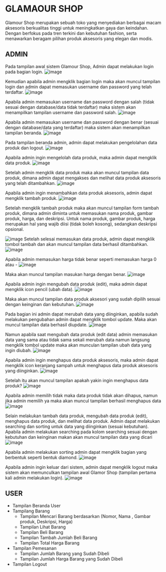 # GLAMAOUR SHOP #
Glamour Shop merupakan sebuah toko yang menyediakan berbagai macam aksesoris berkualitas tinggi untuk meningkatkan gaya dan keindahan. Dengan berfokus pada tren terkini dan kebutuhan fashion, serta menawarkan beragam pilihan produk aksesoris yang elegan dan modis.

## ADMIN ##
Pada tampilan awal sistem Glamour Shop, Admin dapat melakukan login pada bagian login.
![image](https://github.com/A2-Kelompok-1/project-akhir-web/assets/119858991/57548d66-d012-4489-94b9-5c7144bfc792)

Kemudian apabila admin mengklik bagian login maka akan muncul tampilan login dan admin dapat memasukan username dan password yang telah terdaftar.
![image](https://github.com/A2-Kelompok-1/project-akhir-web/assets/119858991/7cecee11-09d4-4f45-af30-59b850af3121)

Apabila admin memasukan username dan password dengan salah (tidak sesuai dengan database/data tidak terdaftar) maka sistem akan menampilkan tampilan username dan password salah.
![image](https://github.com/A2-Kelompok-1/project-akhir-web/assets/119858991/98ffbb13-f6f1-489e-81dc-55297f9ffda5)

Apabila admin memasukan username dan password dengan benar (sesuai dengan database/data yang terdaftar) maka sistem akan menampilkan tampilan beranda.
![image](https://github.com/A2-Kelompok-1/project-akhir-web/assets/119858991/0ca6ccbc-ba6d-477e-a290-c4618102cab7)

Pada tampilan beranda admin, admin dapat melakukan pengelolahan data produk dan logout.
    ![image](https://github.com/A2-Kelompok-1/project-akhir-web/assets/119858991/3c81578b-647b-480c-8a60-68ca67b21a0e)    
    
Apabila admin ingin mengelolah data produk, maka admin dapat mengklik data produk.
![image](https://github.com/A2-Kelompok-1/project-akhir-web/assets/119858991/4f7ee5c4-ab43-4536-9381-97410b97d098)

Setelah admin mengklik data produk maka akan muncul tampilan data produk, dimana admin dapat mengakses dan melihat data produk aksesoris yang telah ditambahkan.
![image](https://github.com/A2-Kelompok-1/project-akhir-web/assets/119858991/d64fd239-7803-4b30-afee-09e31cd6c105)

Apabila admin ingin menambahkan data produk aksesoris, admin dapat mengklik tambah produk.
![image](https://github.com/A2-Kelompok-1/project-akhir-web/assets/119858991/641b2999-15cd-402a-a710-a0e666a34224)

Setelah mengklik tambah produk maka akan muncul tampilan form tambah produk, dimana admin diminta untuk memasukan nama produk, gambar produk, harga, dan deskripsi. Untuk nama produk, gambar produk, harga merupakan hal yang wajib diisi (tidak boleh kosong), sedangkan deskripsi opsional.

![image](https://github.com/A2-Kelompok-1/project-akhir-web/assets/119858991/05346d84-62a2-42f6-ac67-4838be7ad0d7)
Setelah selesai memasukan data produk, admin dapat mengklik tombol tambah dan akan muncul tampilan data berhasil ditambahkan.
![image](https://github.com/A2-Kelompok-1/project-akhir-web/assets/119858991/0827680e-3063-42e0-9d2a-b3609d92026b)

Apabila admin memasukan harga tidak benar seperti memasukan harga 0 atau -
![image](https://github.com/A2-Kelompok-1/project-akhir-web/assets/119858991/a55c194b-8bbd-467e-8352-7c217a0121c3)

Maka akan muncul tampilan masukan harga dengan benar.
![image](https://github.com/A2-Kelompok-1/project-akhir-web/assets/119858991/6234e24c-4121-46f0-bc5f-c228888d083e)

Apabila admin ingin mengubah data produk (edit), maka admin dapat mengklik icon pencil (ubah data).
![image](https://github.com/A2-Kelompok-1/project-akhir-web/assets/119858991/8e896ae9-a109-43ef-b89d-75536cbbca80)

Maka akan muncul tampilan data produk aksesori yang sudah dipilih sesuai dengan keinginan dan kebutuhan.
![image](https://github.com/A2-Kelompok-1/project-akhir-web/assets/119858991/2aa80388-de9b-45de-b14d-eaf0005fb567)

Pada bagian ini admin dapat merubah data yang diinginkan, apabila sudah melakukan pengubahan admin dapat mengklik tombol update. Maka akan muncul tampilan data berhasil diupdate.
![image](https://github.com/A2-Kelompok-1/project-akhir-web/assets/119858991/0317f71d-9e08-4c5d-8dd0-7c09b37d6208)

Namun apabila saat mengubah data produk (edit data) admin memasukan data yang sama atau tidak sama sekali merubah data namun langsung mengklik tombol update maka akan munculan tampilan ubah data yang ingin diubah.
![image](https://github.com/A2-Kelompok-1/project-akhir-web/assets/119858991/e439ba0b-828f-42f5-9309-2d5c61efac47)

Apabila admin ingin menghapus data produk aksesoris, maka admin dapat mengklik icon keranjang sampah untuk menghapus data produk aksesoris yang diinginkan.
![image](https://github.com/A2-Kelompok-1/project-akhir-web/assets/119858991/35044078-4e4d-427e-ba8a-57b7a19432ae)

Setelah itu akan muncul tampilan apakah yakin ingin menghapus data produk?
![image](https://github.com/A2-Kelompok-1/project-akhir-web/assets/119858991/948405f4-0cea-4a0e-a8a6-6d27320eb977)

Apabila admin memilih tidak maka data produk tidak akan dihapus, namun jika admin memilih ya maka akan muncul tampilan berhasil menghapus data
![image](https://github.com/A2-Kelompok-1/project-akhir-web/assets/119858991/19014d5a-4263-4fac-90da-6b95ae456ff5)

Selain melakukan tambah data produk, mengubah data produk (edit), menghapus data produk, dan melihat data produk. Admin dapat melakukan searching dan sorting untuk data yang diinginkan (sesuai kebutuhan).
Apabila admin melakukan searching pada kolom searching sesuai dengan kebutuhan dan keinginan makan akan muncul tampilan data yang dicari
![image](https://github.com/A2-Kelompok-1/project-akhir-web/assets/119858991/a9efbb0d-daa6-4b64-8db1-db8c00fc7574)

Apabila admin melakukan sorting admin dapat mengklik bagian yang berbentuk seperti bentuk diamond.
![image](https://github.com/A2-Kelompok-1/project-akhir-web/assets/119858991/d73d3c54-c2b6-49da-9445-36462ed4d1eb)

Apabila admin ingin keluar dari sistem, admin dapat mengklik logout maka sistem akan memunculkan tampilan awal Glamor Shop (tampilan pertama kali admin melakukan login).
![image](https://github.com/A2-Kelompok-1/project-akhir-web/assets/119858991/6dcc4601-1d8f-4d75-8c6a-d20b97010ab5)



## USER ##
- Tampilan Beranda User
- Tampilang Barang 
   - Tampilan Mencari Barang berdasarkan (Nomor, Nama , Gambar produk, Deskripsi, Harga)
   - Tampilan Lihat Barang
   - Tampilan Beli Barang
   - Tampilan Tambah Jumlah Beli Barang
   - Tampilan Total Harga Barang
- Tampilan Pemesanan
   - Tampilan Jumlah Barang yang Sudah Dibeli
   - Tampilan Jumlah Harga Barang yang Sudah Dibeli
- Tampilan Logout

